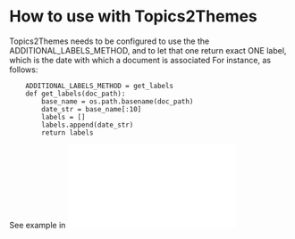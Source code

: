 How to use with Topics2Themes
================================


Topics2Themes needs to be configured to use the
the ADDITIONAL_LABELS_METHOD, and to let that one
return exact ONE label, which is the date with which a document is associated
For instance, as follows:


```
    ADDITIONAL_LABELS_METHOD = get_labels
    def get_labels(doc_path):
        base_name = os.path.basename(doc_path)
        date_str = base_name[:10]
        labels = []
        labels.append(date_str)
        return labels
```

See example in ![topic_model_configuration.py](topic_model_configuration.py)
